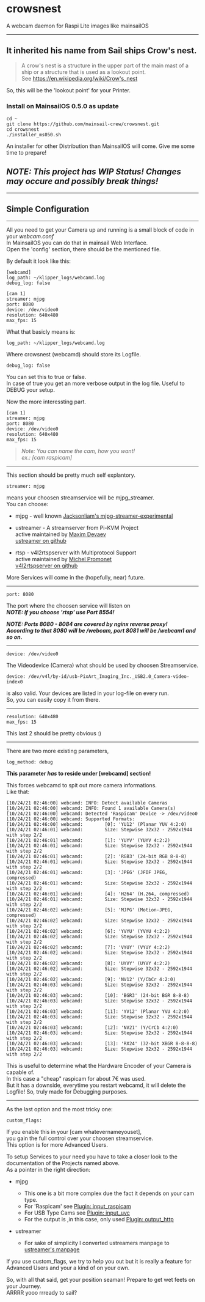 # crowsnest

A webcam daemon for Raspi Lite images like mainsailOS

---

It inherited his name from Sail ships Crow's nest.
---
> A crow's nest is a structure in the upper part of the main mast of a ship or a structure that is used as a lookout point.\
See https://en.wikipedia.org/wiki/Crow's_nest

So, this will be the 'lookout point' for your Printer.

### Install on MainsailOS 0.5.0 as update
    cd ~
    git clone https://github.com/mainsail-crew/crowsnest.git
    cd crowsnest
    ./installer_ms050.sh

An installer for other Distribution than MainsailOS will come.
Give me some time to prepare!

_NOTE: This project has WIP Status! Changes may occure and possibly break things!_
--- 

---

## Simple Configuration
---

All you need to get your Camera up and running is a small block of code in your _webcam.conf_\
In MainsailOS you can do that in mainsail Web Interface.\
Open the 'config' section, there should be the mentioned file.

By default it look like this:

    [webcamd]
    log_path: ~/klipper_logs/webcamd.log
    debug_log: false                        

    [cam 1]
    streamer: mjpg                          
    port: 8080                              
    device: /dev/video0                     
    resolution: 640x480                     
    max_fps: 15

What that basicly means is:

    log_path: ~/klipper_logs/webcamd.log

Where crowsnest (webcamd) should store its Logfile.

    debug_log: false

You can set this to true or false.\
In case of true you get an more verbose output in the log file.
Useful to DEBUG your setup.

Now the more interessting part.

    [cam 1]
    streamer: mjpg                          
    port: 8080                              
    device: /dev/video0                     
    resolution: 640x480                     
    max_fps: 15

> _Note: You can name the cam, how you want!_\
_ex.: [cam raspicam]_

---

This section should be pretty much self explantory.

    streamer: mjpg

means your choosen streamservice will be mjpg_streamer.\
You can choose:
- mjpg - well known [Jacksonliam's mjpg-streamer-experimental](https://github.com/jacksonliam/mjpg-streamer)

- ustreamer - A streamserver from Pi-KVM Project\
active maintained by [Maxim Devaev](https://github.com/mdevaev)\
[ustreamer on github](https://github.com/pikvm/ustreamer)

- rtsp - v4l2rtspserver with Multiprotocol Support\
active maintained by [Michel Promonet](https://github.com/mpromonet) \
[v4l2rtspserver on github](https://github.com/mpromonet/v4l2rtspserver)

More Services will come in the (hopefully, near) future.

---

    port: 8080

The port where the choosen service will listen on\
**_NOTE: If you choose 'rtsp' use Port 8554!_**

**_NOTE: Ports 8080 - 8084 are covered by nginx reverse proxy! \
According to that 8080 will be /webcam, port 8081 will be /webcam1 and so on._**

---

    device: /dev/video0

The Videodevice (Camera) what should be used by choosen Streamservice.

    device: /dev/v4l/by-id/usb-PixArt_Imaging_Inc._USB2.0_Camera-video-index0

is also valid. Your devices are listed in your log-file on every run.\
So, you can easily copy it from there.

---

    resolution: 640x480                     
    max_fps: 15

This last 2 should be pretty obvious :)

---

There are two more existing parameters,

    log_method: debug

**This parameter _has_ to reside under [webcamd] section!**

This forces webcamd to spit out more camera informations.\
Like that:

    [10/24/21 02:46:00] webcamd: INFO: Detect available Cameras
    [10/24/21 02:46:00] webcamd: INFO: Found 1 available Camera(s)
    [10/24/21 02:46:00] webcamd: Detected 'Raspicam' Device -> /dev/video0
    [10/24/21 02:46:00] webcamd: Supported Formats:
    [10/24/21 02:46:00] webcamd: 		[0]: 'YU12' (Planar YUV 4:2:0)
    [10/24/21 02:46:01] webcamd: 		Size: Stepwise 32x32 - 2592x1944 with step 2/2
    [10/24/21 02:46:01] webcamd: 		[1]: 'YUYV' (YUYV 4:2:2)
    [10/24/21 02:46:01] webcamd: 		Size: Stepwise 32x32 - 2592x1944 with step 2/2
    [10/24/21 02:46:01] webcamd: 		[2]: 'RGB3' (24-bit RGB 8-8-8)
    [10/24/21 02:46:01] webcamd: 		Size: Stepwise 32x32 - 2592x1944 with step 2/2
    [10/24/21 02:46:01] webcamd: 		[3]: 'JPEG' (JFIF JPEG, compressed)
    [10/24/21 02:46:01] webcamd: 		Size: Stepwise 32x32 - 2592x1944 with step 2/2
    [10/24/21 02:46:01] webcamd: 		[4]: 'H264' (H.264, compressed)
    [10/24/21 02:46:01] webcamd: 		Size: Stepwise 32x32 - 2592x1944 with step 2/2
    [10/24/21 02:46:02] webcamd: 		[5]: 'MJPG' (Motion-JPEG, compressed)
    [10/24/21 02:46:02] webcamd: 		Size: Stepwise 32x32 - 2592x1944 with step 2/2
    [10/24/21 02:46:02] webcamd: 		[6]: 'YVYU' (YVYU 4:2:2)
    [10/24/21 02:46:02] webcamd: 		Size: Stepwise 32x32 - 2592x1944 with step 2/2
    [10/24/21 02:46:02] webcamd: 		[7]: 'VYUY' (VYUY 4:2:2)
    [10/24/21 02:46:02] webcamd: 		Size: Stepwise 32x32 - 2592x1944 with step 2/2
    [10/24/21 02:46:02] webcamd: 		[8]: 'UYVY' (UYVY 4:2:2)
    [10/24/21 02:46:02] webcamd: 		Size: Stepwise 32x32 - 2592x1944 with step 2/2
    [10/24/21 02:46:02] webcamd: 		[9]: 'NV12' (Y/CbCr 4:2:0)
    [10/24/21 02:46:03] webcamd: 		Size: Stepwise 32x32 - 2592x1944 with step 2/2
    [10/24/21 02:46:03] webcamd: 		[10]: 'BGR3' (24-bit BGR 8-8-8)
    [10/24/21 02:46:03] webcamd: 		Size: Stepwise 32x32 - 2592x1944 with step 2/2
    [10/24/21 02:46:03] webcamd: 		[11]: 'YV12' (Planar YVU 4:2:0)
    [10/24/21 02:46:03] webcamd: 		Size: Stepwise 32x32 - 2592x1944 with step 2/2
    [10/24/21 02:46:03] webcamd: 		[12]: 'NV21' (Y/CrCb 4:2:0)
    [10/24/21 02:46:03] webcamd: 		Size: Stepwise 32x32 - 2592x1944 with step 2/2
    [10/24/21 02:46:03] webcamd: 		[13]: 'RX24' (32-bit XBGR 8-8-8-8)
    [10/24/21 02:46:03] webcamd: 		Size: Stepwise 32x32 - 2592x1944 with step 2/2

This is useful to determine what the Hardware Encoder of your Camera is capable of.\
In this case a "cheap" raspicam for about 7€ was used.\
But it has a downside, everytime you restart webcamd, it will delete the Logfile!
So, truly made for Debugging purposes.

---

As the last option and the most tricky one:

    custom_flags:

If you enable this in your [cam whatevernameyouset],\
you gain the full control over your choosen streamservice.\
This option is for more Advanced Users.

To setup Services to your need you have to take a closer look to the documentation of the Projects named above.\
As a pointer in the right direction:

- mjpg
    - This one is a bit more complex due the fact it depends on your cam type.
    - For 'Raspicam' see [Plugin: input_raspicam](https://github.com/jacksonliam/mjpg-streamer/blob/master/mjpg-streamer-experimental/plugins/input_raspicam/README.md)
    - For USB Type Cams see [Plugin: input_uvc](https://github.com/jacksonliam/mjpg-streamer/blob/master/mjpg-streamer-experimental/plugins/input_uvc/README.md)
    - For the output is ,in this case, only used [Plugin: output_http](https://github.com/jacksonliam/mjpg-streamer/tree/master/mjpg-streamer-experimental/plugins/output_http)

- ustreamer
    - For sake of simplicity I converted ustreamers manpage to
    [ustreamer's manpage](./ustreamer_manpage.md)
    

If you use custom_flags, we try to help you out but it is really a feature for Advanced Users and your a kind of on your own.

So, with all that said, get your position seaman! Prepare to get wet feets on your Journey.\
ARRRR yooo rrready to sail?
